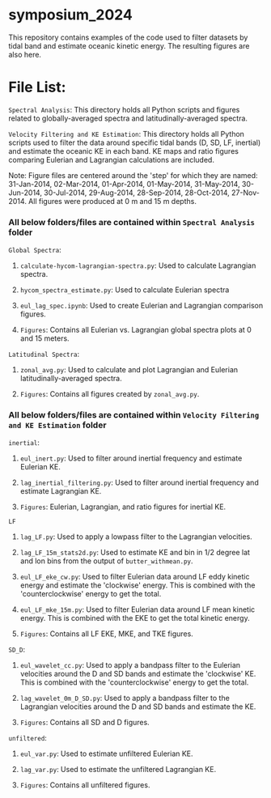 # symposium_2024
This repository contains examples of the code used to filter datasets by tidal band and estimate oceanic kinetic energy. The resulting figures are also here.

# File List:
`Spectral Analysis`: This directory holds all Python scripts and figures related to globally-averaged spectra and latitudinally-averaged spectra.

`Velocity Filtering and KE Estimation`: This directory holds all Python scripts used to filter the data around specific tidal bands (D, SD, LF, inertial) and estimate the oceanic KE in each band. KE maps and ratio figures comparing Eulerian and Lagrangian calculations are included.

Note: Figure files are centered around the 'step' for which they are named: 31-Jan-2014, 02-Mar-2014, 01-Apr-2014, 01-May-2014, 31-May-2014, 30-Jun-2014, 30-Jul-2014, 29-Aug-2014, 28-Sep-2014, 28-Oct-2014, 27-Nov-2014. All figures were produced at 0 m and 15 m depths.

### All below folders/files are contained within `Spectral Analysis` folder
`Global Spectra`: 

1) `calculate-hycom-lagrangian-spectra.py`: Used to calculate Lagrangian spectra.

2) `hycom_spectra_estimate.py`: Used to calculate Eulerian spectra

3) `eul_lag_spec.ipynb`: Used to create Eulerian and Lagrangian comparison figures.

4) `Figures`: Contains all Eulerian vs. Lagrangian global spectra plots at 0 and 15 meters.

`Latitudinal Spectra`:

1) `zonal_avg.py`: Used to calculate and plot Lagrangian and Eulerian latitudinally-averaged spectra.

2) `Figures`: Contains all figures created by `zonal_avg.py`.

### All below folders/files are contained within `Velocity Filtering and KE Estimation` folder
`inertial`:

1) `eul_inert.py`: Used to filter around inertial frequency and estimate Eulerian KE.

2) `lag_inertial_filtering.py`: Used to filter around inertial frequency and estimate Lagrangian KE.

3) `Figures`: Eulerian, Lagrangian, and ratio figures for inertial KE.

`LF`

1) `lag_LF.py`: Used to apply a lowpass filter to the Lagrangian velocities.

2) `lag_LF_15m_stats2d.py`: Used to estimate KE and bin in 1/2 degree lat and lon bins from the output of `butter_withmean.py`.

3) `eul_LF_eke_cw.py`: Used to filter Eulerian data around LF eddy kinetic energy and estimate the 'clockwise' energy. This is combined with the 'counterclockwise' energy to get the total.

4) `eul_LF_mke_15m.py`: Used to filter Eulerian data around LF mean kinetic energy. This is combined with the EKE to get the total kinetic energy.

5) `Figures`: Contains all LF EKE, MKE, and TKE figures.

`SD_D`:

1) `eul_wavelet_cc.py`: Used to apply a bandpass filter to the Eulerian velocities around the D and SD bands and estimate the 'clockwise' KE. This is combined with the 'counterclockwise' energy to get the total.

2) `lag_wavelet_0m_D_SD.py`: Used to apply a bandpass filter to the Lagrangian velocities around the D and SD bands and estimate the KE.

3) `Figures`: Contains all SD and D figures.

`unfiltered`:

1) `eul_var.py`: Used to estimate unfiltered Eulerian KE.

2) `lag_var.py`: Used to estimate the unfiltered Lagrangian KE.

3) `Figures`: Contains all unfiltered figures.

